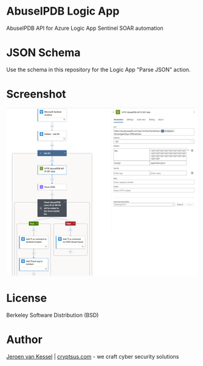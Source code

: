 # AbuseIPDB Logic App
AbuseIPDB API for Azure Logic App Sentinel SOAR automation

# JSON Schema
Use the schema in this repository for the Logic App "Parse JSON" action.

# Screenshot
![screen2](https://github.com/krabelize/abuseipdb-logicapp/blob/main/abuseipdb-logicapp-sentinel-soar.png)

# License
Berkeley Software Distribution (BSD)

# Author
[Jeroen van Kessel](https://twitter.com/jeroenvkessel) | [cryptsus.com](https://cryptsus.com) - we craft cyber security solutions
